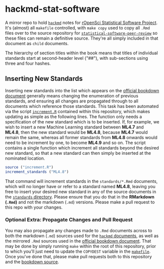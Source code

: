 # hackmd-stat-software

A mirror repo to hold [`hackmd`](https://hackmd.io) notes for [rOpenSci Statistical Software Project](https://hackmd.io/@stat-software). It's (almost) all `makefile` controlled, with `make copy` used to copy all `.Rmd` files over to the source repository for [`statistical-software-peer-review`](https://github.com/ropenscilabs/statistical-software-peer-review) so these files can remain a definitive source. They're all simply included in that document as `child` documents.

The hierarchy of section titles within the book means that titles of individual standards start at second-header level ("##"), with sub-sections using three and four hashes.

## Inserting New Standards

Inserting new standards into the list which appears on the [official bookdown document](https://ropenscilabs.github.io/statistical-software-review-book/standards.html) generally means changing the enumeration of previous standards, and ensuring all changes are propagated through to all documents which reference those standards. This task has been automated via the script [`increment.R`](https://github.com/mpadge/hackmd-stat-software/blob/master/increment.R) contained within this repository, which makes updating as simple as the following lines. The function only needs a specification of the new standard which is to be inserted. If, for example, we wish to insert a new Machine Learning standard between **ML4.7** and **ML4.8**, then the new standard would be **ML4.8**, because **ML4.7** would remain the same, whereas all former standards from **ML4.8** onwards would need to be increment by one, to become **ML4.9** and so on. The script contains a single function which increment all standards beyond the desired new standard, so that a new standard can then simply be inserted at the nominated location.

``` r
source ("increment.R")
increment_standards ("ML4.8")
```

That command will increment standards in the `standards/*.Rmd` documents, which will no longer have or refer to a standard named **ML4.8**, leaving you free to insert your desired new standard in any of the source documents in the [`standards` directory](https://github.com/mpadge/hackmd-stat-software/tree/master/standards). Please ensure that you do that in the **RMarkdown (`.Rmd`)** and not the markdown (`.md`) versions. Please make a pull request to this repo with your changes.

### Optional Extra: Propagate Changes and Pull Request

You may also propagate any changes made to `.Rmd` documents across to both the markdown (`.md`) sources used for the [`hackmd` documents](https://hackmd.io/@stat-software), as well as the mirrored `.Rmd` sources used in the [official bookdown document](https://ropenscilabs.github.io/statistical-software-review-book/standards.html). That may be done by simply running `make` within the root of this repository, prior to which you'll just need to update the `COPYDEST` variable in the [`makefile`](https://github.com/mpadge/hackmd-stat-software/blob/master/makefile). Once you've done that, please make pull requests both to this repository and the [bookdown source](https://github.com/ropenscilabs/statistical-software-peer-review).


